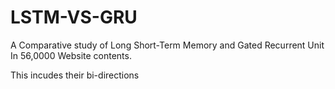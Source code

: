 # LSTM-VS-GRU
A Comparative study of Long Short-Term Memory and Gated Recurrent Unit In 56,0000 Website contents. 

This incudes their bi-directions
